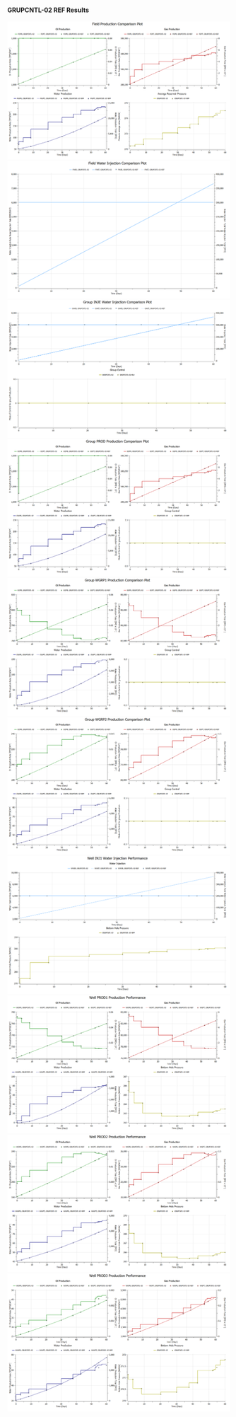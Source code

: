 #### GRUPCNTL-02 REF Results

![](REF/GRUPCNTL-02-Field_Production_Comparison_Plot.png)
![](REF/GRUPCNTL-02-Field_Water_Injection_Comparison_Plot.png)
![](REF/GRUPCNTL-02-Group_INJE_Water_Injection_Comparison_Plot.png)
![](REF/GRUPCNTL-02-Group_PROD_Production_Comparison_Plot.png)
![](REF/GRUPCNTL-02-Group_WGRP1_Production_Comparison_Plot.png)
![](REF/GRUPCNTL-02-Group_WGRP2_Production_Comparison_Plot.png)
![](REF/GRUPCNTL-02-Well_INJ1_Water_Injection_Performance.png)
![](REF/GRUPCNTL-02-Well_PROD1_Production_Performance.png)
![](REF/GRUPCNTL-02-Well_PROD2_Production_Performance.png)
![](REF/GRUPCNTL-02-Well_PROD3_Production_Performance.png)
